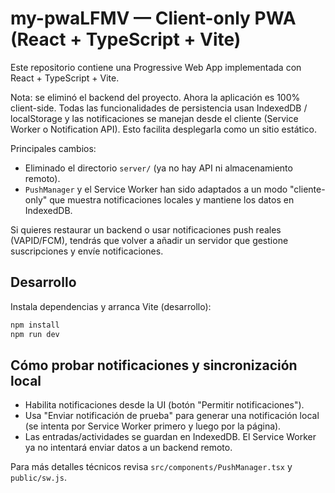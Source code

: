# my-pwaLFMV — Client-only PWA (React + TypeScript + Vite)

Este repositorio contiene una Progressive Web App implementada con React + TypeScript + Vite.

Nota: se eliminó el backend del proyecto. Ahora la aplicación es 100% client-side. Todas las funcionalidades de persistencia usan IndexedDB / localStorage y las notificaciones se manejan desde el cliente (Service Worker o Notification API). Esto facilita desplegarla como un sitio estático.

Principales cambios:
- Eliminado el directorio `server/` (ya no hay API ni almacenamiento remoto).
- `PushManager` y el Service Worker han sido adaptados a un modo "cliente-only" que muestra notificaciones locales y mantiene los datos en IndexedDB.

Si quieres restaurar un backend o usar notificaciones push reales (VAPID/FCM), tendrás que volver a añadir un servidor que gestione suscripciones y envíe notificaciones.

## Desarrollo

Instala dependencias y arranca Vite (desarrollo):

```powershell
npm install
npm run dev
```

## Cómo probar notificaciones y sincronización local

- Habilita notificaciones desde la UI (botón "Permitir notificaciones").
- Usa "Enviar notificación de prueba" para generar una notificación local (se intenta por Service Worker primero y luego por la página).
- Las entradas/actividades se guardan en IndexedDB. El Service Worker ya no intentará enviar datos a un backend remoto.

Para más detalles técnicos revisa `src/components/PushManager.tsx` y `public/sw.js`.
